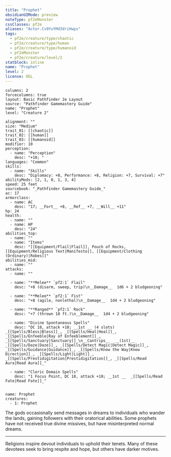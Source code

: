 ```yaml
---
title: "Prophet"
obsidianUIMode: preview
noteType: pf2eMonster
cssClasses: pf2e
aliases: "Actor.Cv9YuYMd3driHwps" 
tags:
  - pf2e/creature/type/chaotic
  - pf2e/creature/type/human
  - pf2e/creature/type/humanoid
  - pf2eMonster
  - pf2e/creature/level/2
statblock: inline
name: "Prophet"
level: 2
license: OGL
---
```


```statblock
columns: 2
forcecolumns: true
layout: Basic Pathfinder 2e Layout
source: "Pathfinder Gamemastery Guide"
name: "Prophet"
level: "Creature 2"

alignment: ""
size: "Medium"
trait_01: [[chaotic]]
trait_02: [[human]]
trait_03: [[humanoid]]
modifier: 10
perception:
  - name: "Perception"
    desc: "+10; "
languages: "Common"
skills:
  - name: "Skills"
    desc: "Diplomacy: +8, Performance: +8, Religion: +7, Survival: +7"
abilityMods: [2, 1, 0, 1, 3, 4]
speed: 25 feet
sourcebook: "_Pathfinder Gamemastery Guide_"
ac: 17
armorclass:
  - name: AC
    desc: "17; __Fort__ +8, __Ref__ +7, __Will__ +11"
hp: 24
health:
  - name: ""
  - name: HP
    desc: "24"
abilities_top:
  - name: ""
  - name: "Items"
    desc: "[[Equipment/Flail|Flail]], Pouch of Rocks, [[Equipment/Religious Text|Manifesto]], [[Equipment/Clothing (Ordinary)|Robes]]"
abilities_mid:
  - name: ""
attacks:
  - name: ""

  - name: "**Melee** `pf2:1` Flail"
    desc: "+8 (disarm, sweep, trip)\n__Damage__  1d6 + 2 bludgeoning"

  - name: "**Melee** `pf2:1` Fist"
    desc: "+8 (agile, nonlethal)\n__Damage__  1d4 + 2 bludgeoning"

  - name: "**Ranged** `pf2:1` Rock"
    desc: "+7 (thrown 10 ft.)\n__Damage__  1d4 + 2 bludgeoning"

  - name: "Divine Spontaneous Spells"
    desc: "DC 18, attack +10; __1st __ (4 slots) _[[Spells/Bless|Bless]]_, _[[Spells/Heal|Heal]]_, _[[Spells/Enfeeble|Ray of Enfeeblement]]_, _[[Spells/Sanctuary|Sanctuary]]_\n__Cantrips__  __(1st)__ _[[Spells/Daze|Daze]]_, _[[Spells/Detect Magic|Detect Magic]]_, _[[Spells/Guidance|Guidance]]_, _[[Spells/Know the Way|Know Direction]]_, _[[Spells/Light|Light]]_, _[[Spells/Prestidigitation|Prestidigitation]]_, _[[Spells/Read Aura|Read Aura]]_"

  - name: "Cleric Domain Spells"
    desc: "1 Focus Point, DC 18, attack +10; __1st __  _[[Spells/Read Fate|Read Fate]]_"
 
```

```encounter-table
name: Prophet
creatures:
  - 1: Prophet
```



The gods occasionally send messages in dreams to individuals who wander the lands, gaining followers with their oratorical abilities. Some prophets have not received true divine missives, but have misinterpreted normal dreams.

* * *

Religions inspire devout individuals to uphold their tenets. Many of these devotees seek to bring respite and hope, but others have darker motives.
